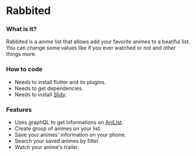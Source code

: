 # Rabbited
 
### What is it?
Rabbited is a anime list that allows add your favorite animes to a beatiful list. You can change some values like if you ever watched or not and other things more.
 
### How to code
* Needs to install flutter and its plugins.
* Needs to get dependencies. 
* Needs to install [Slidy](https://github.com/Flutterando/slidy).
 
### Features
* Uses graphQL to get informations on [AniList](https://github.com/AniList/ApiV2-GraphQL-Docs).
* Create group of animes on your list.
* Save your animes' information on your phone. 
* Search your saved animes by filter.
* Watch your anime's trailer.
